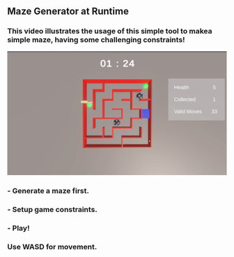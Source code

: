 ## Maze Generator at Runtime
### This video illustrates the usage of this simple tool to makea simple maze, having some challenging constraints!

[![Watch the video](https://raw.githubusercontent.com/omar39/maze-generator-thakaa/main/Showcase/thumbnail.png)](https://raw.githubusercontent.com/omar39/maze-generator-thakaa/main/Showcase/video.mp4)

### - Generate a maze first.
### - Setup game constraints.
### - Play!

### Use WASD for movement.
